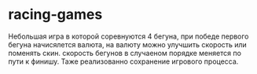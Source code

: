 # racing-games
Небольшая игра в которой соревнуются 4 бегуна, при победе первого бегуна начисялется валюта, на валюту можно улучшить скорость или поменять скин. скорость бегунов в случаеном порядке меняется по пути к финишу. Таже реализованно сохранение игрового процесса.
